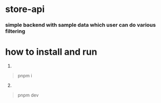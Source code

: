 # store-api
### simple backend with sample data which user can do various filtering 

# how to install and run 
1. 
  > pnpm i
2. 
 > pnpm dev

